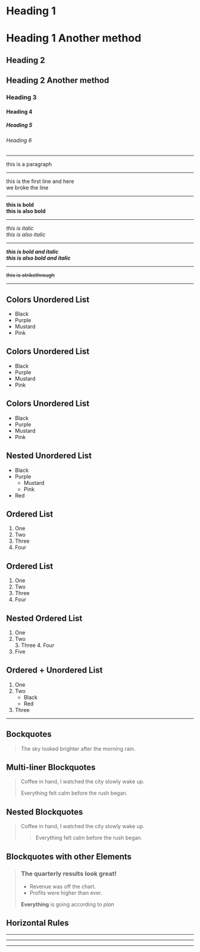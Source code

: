 # Heading 1
Heading 1 Another method
========================
## Heading 2
Heading 2 Another method
------------------------
### Heading 3
#### Heading 4
##### Heading 5
###### Heading 6

---

this is a paragraph

---

this is the first line and here<br>we broke the line

---

**this is bold**  
__this is also bold__  
  
---

*this is italic*  
_this is also italic_  

---

***this is bold and italic***  
___this is also bold and italic___  

---

~~this is strikethrough~~

---

## Colors Unordered List
- Black
- Purple
- Mustard
- Pink

## Colors Unordered List
* Black
* Purple
* Mustard
* Pink

## Colors Unordered List
+ Black
+ Purple
+ Mustard
+ Pink

## Nested Unordered List
* Black
* Purple
    * Mustard
    * Pink
* Red

## Ordered List
1. One
2. Two
3. Three
4. Four

## Ordered List
1. One
6. Two
2. Three
8. Four

## Nested Ordered List
1. One
2. Two   
    3. Three
    4. Four
5. Five

## Ordered + Unordered List
1. One
2. Two
    - Black
    - Red
3. Three 

---

## Bockquotes

> The sky looked brighter after the morning rain.

## Multi-liner Blockquotes

> Coffee in hand, I watched the city slowly wake up.
>
> Everything felt calm before the rush began.

## Nested Blockquotes

> Coffee in hand, I watched the city slowly wake up.
>
>> Everything felt calm before the rush began.

## Blockquotes with other Elements

> ### The quarterly results look great!
>
> - Revenue was off the chart.
> - Profits were higher than ever.
>
> **Everything** is going according to *plan*


## Horizontal Rules


***



---



________


